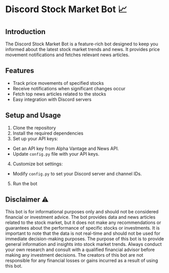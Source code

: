 # Discord Stock Market Bot 📈

## Introduction
The Discord Stock Market Bot is a feature-rich bot designed to keep you informed about the latest stock market trends and news. It provides price movement notifications and fetches relevant news articles.

## Features
- Track price movements of specified stocks
- Receive notifications when significant changes occur
- Fetch top news articles related to the stocks
- Easy integration with Discord servers

## Setup and Usage
1. Clone the repository
2. Install the required dependencies
3. Set up your API keys:
- Get an API key from Alpha Vantage and News API.
- Update `config.py` file with your API keys.  
4. Customize bot settings:
- Modify `config.py` to set your Discord server and channel IDs.
5. Run the bot

## Disclaimer ⚠️
This bot is for informational purposes only and should not be considered financial or investment advice. The bot provides data and news articles related to the stock market, but it does not make any recommendations or guarantees about the performance of specific stocks or investments. It is important to note that the data is not real-time and should not be used for immediate decision-making purposes. The purpose of this bot is to provide general information and insights into stock market trends. Always conduct your own research and consult with a qualified financial advisor before making any investment decisions. The creators of this bot are not responsible for any financial losses or gains incurred as a result of using this bot.
